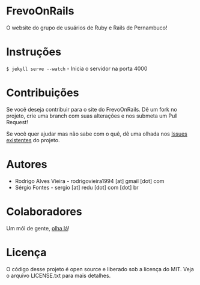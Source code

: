 # FrevoOnRails

O website do grupo de usuários de Ruby e Rails de Pernambuco!

# Instruções

`$ jekyll serve --watch` - Inicia o servidor na porta 4000

# Contribuições

Se você deseja contribuir para o site do FrevoOnRails. Dê um fork no projeto, crie uma branch com suas alterações e nos submeta um Pull Request!

Se você quer ajudar mas não sabe com o quê, dê uma olhada nos [Issues existentes] do projeto.

# Autores

* Rodrigo Alves Vieira - rodrigovieira1994 [at] gmail [dot] com
* Sérgio Fontes - sergio [at] redu [dot] com [dot] br

# Colaboradores

Um mói de gente, [olha lá]!

# Licença

O código desse projeto é open source e liberado sob a licença do MIT. Veja o arquivo LICENSE.txt para mais detalhes.

[Issues existentes]: https://github.com/frevo-on-rails/site/issues
[olha lá]: https://github.com/frevo-on-rails/frevo-on-rails.github.com/network

